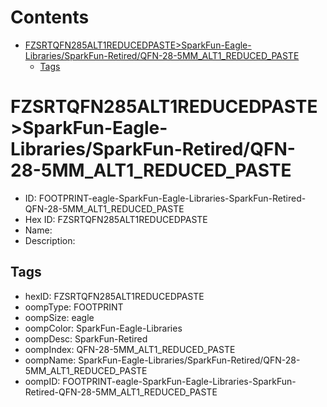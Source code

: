 



Contents
========

* [FZSRTQFN285ALT1REDUCEDPASTE>SparkFun-Eagle-Libraries/SparkFun-Retired/QFN-28-5MM_ALT1_REDUCED_PASTE](#fzsrtqfn285alt1reducedpastesparkfun-eagle-librariessparkfun-retiredqfn-28-5mm_alt1_reduced_paste)
	* [Tags](#tags)

# FZSRTQFN285ALT1REDUCEDPASTE>SparkFun-Eagle-Libraries/SparkFun-Retired/QFN-28-5MM_ALT1_REDUCED_PASTE

- ID: FOOTPRINT-eagle-SparkFun-Eagle-Libraries-SparkFun-Retired-QFN-28-5MM_ALT1_REDUCED_PASTE
- Hex ID: FZSRTQFN285ALT1REDUCEDPASTE
- Name: 
- Description: 

## Tags

- hexID: FZSRTQFN285ALT1REDUCEDPASTE
- oompType: FOOTPRINT
- oompSize: eagle
- oompColor: SparkFun-Eagle-Libraries
- oompDesc: SparkFun-Retired
- oompIndex: QFN-28-5MM_ALT1_REDUCED_PASTE
- oompName: SparkFun-Eagle-Libraries/SparkFun-Retired/QFN-28-5MM_ALT1_REDUCED_PASTE
- oompID: FOOTPRINT-eagle-SparkFun-Eagle-Libraries-SparkFun-Retired-QFN-28-5MM_ALT1_REDUCED_PASTE
